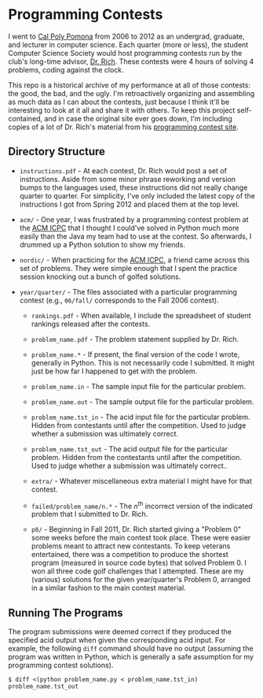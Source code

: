 # Programming Contests

I went to [Cal Poly Pomona](http://www.csupomona.edu/) from 2006 to 2012 as an undergrad, graduate, and lecturer in computer science.  Each quarter (more or less), the student Computer Science Society would host programming contests run by the club's long-time advisor, [Dr. Rich](http://www.csupomona.edu/~carich/).  These contests were 4 hours of solving 4 problems, coding against the clock.

This repo is a historical archive of my performance at all of those contests: the good, the bad, and the ugly.  I'm retroactively organizing and assembling as much data as I can about the contests, just because I think it'll be interesting to look at it all and share it with others.  To keep this project self-contained, and in case the original site ever goes down, I'm including copies of a lot of Dr. Rich's material from his [programming contest site](http://www.csupomona.edu/~carich/programming_contests/).

## Directory Structure

* `instructions.pdf` - At each contest, Dr. Rich would post a set of instructions.  Aside from some minor phrase reworking and version bumps to the languages used, these instructions did not really change quarter to quarter.  For simplicity, I've only included the latest copy of the instructions I got from Spring 2012 and placed them at the top level.

* `acm/` - One year, I was frustrated by a programming contest problem at the [ACM ICPC](http://icpc.baylor.edu/) that I thought I could've solved in Python much more easily than the Java my team had to use at the contest.  So afterwards, I drummed up a Python solution to show my friends.

* `nordic/` - When practicing for the [ACM ICPC](http://icpc.baylor.edu/), a friend came across this set of problems.  They were simple enough that I spent the practice session knocking out a bunch of golfed solutions.

* `year/quarter/` - The files associated with a particular programming contest (e.g., `06/fall/` corresponds to the Fall 2006 contest).

  * `rankings.pdf` - When available, I include the spreadsheet of student rankings released after the contests.

  * `problem_name.pdf` - The problem statement supplied by Dr. Rich.

  * `problem_name.*` - If present, the final version of the code I wrote, generally in Python.  This is not necessarily code I submitted.  It might just be how far I happened to get with the problem.

  * `problem_name.in` - The sample input file for the particular problem.

  * `problem_name.out` - The sample output file for the particular problem.

  * `problem_name.tst_in` - The acid input file for the particular problem.  Hidden from contestants until after the competition.  Used to judge whether a submission was ultimately correct.

  * `problem_name.tst_out` - The acid output file for the particular problem.  Hidden from the contestants until after the competition.  Used to judge whether a submission was ultimately correct..

  * `extra/` - Whatever miscellaneous extra material I might have for that contest.

  * `failed/problem_name/n.*` - The _n_<sup>th</sup> incorrect version of the indicated problem that I submitted to Dr. Rich.

  * `p0/` - Beginning in Fall 2011, Dr. Rich started giving a "Problem 0" some weeks before the main contest took place.  These were easier problems meant to attract new contestants.  To keep veterans entertained, there was a competition to produce the shortest program (measured in source code bytes) that solved Problem 0.  I won all three code golf challenges that I attempted.  These are my (various) solutions for the given year/quarter's Problem 0, arranged in a similar fashion to the main contest material.

## Running The Programs

The program submissions were deemed correct if they produced the specified acid output when given the corresponding acid input.  For example, the following `diff` command should have no output (assuming the program was written in Python, which is generally a safe assumption for my programming contest solutions).

```
$ diff <(python problem_name.py < problem_name.tst_in) problem_name.tst_out
```
